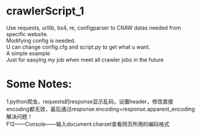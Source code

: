 # crawlerScript_1
Use requests, urllib, bs4, re, configparser to CRAW datas needed from specific website.  
Modifying config is needed.  
U can change config.cfg and script.py to get what u want.  
A simple example  
Just for easying my job when meet all crawler jobs in the future  
# Some Notes:
1.python爬虫，requests的response显示乱码，设置header，修改直接encoding都无效，最后通过response.encoding=response.apparent_encoding解决问题！  
F12——Console——输入document.charset查看网页所用的编码格式  

